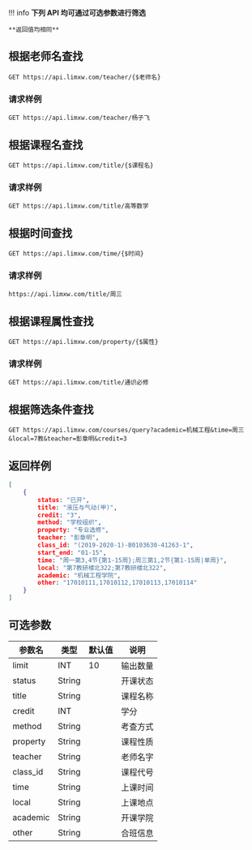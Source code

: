 !!! info
    **下列 API 均可通过可选参数进行筛选**

    **返回值均相同**

## 根据老师名查找

```url
GET https://api.limxw.com/teacher/{$老师名}
```

### 请求样例
```url
GET https://api.limxw.com/teacher/杨子飞
```


## 根据课程名查找
```url
GET https://api.limxw.com/title/{$课程名}
```
### 请求样例
```url
GET https://api.limxw.com/title/高等数学
```


## 根据时间查找
```url
GET https://api.limxw.com/time/{$时间}
```
### 请求样例
```url
https://api.limxw.com/title/周三
```


## 根据课程属性查找
```url
GET https://api.limxw.com/property/{$属性}
```
### 请求样例
```url
GET https://api.limxw.com/title/通识必修
```


## 根据筛选条件查找
```url
GET https://api.limxw.com/courses/query?academic=机械工程&time=周三&local=7教&teacher=彭章明&credit=3
```


## 返回样例
```json
[
    {
        status: "已开",
        title: "液压与气动(甲)",
        credit: "3",
        method: "学校组织",
        property: "专业选修",
        teacher: "彭章明",
        class_id: "(2019-2020-1)-B0103630-41263-1",
        start_end: "01-15",
        time: "周一第3,4节{第1-15周};周三第1,2节{第1-15周|单周}",
        local: "第7教研楼北322;第7教研楼北322",
        academic: "机械工程学院",
        other: "17010111,17010112,17010113,17010114"
    }
]
```


## 可选参数

| 参数名 | 类型 | 默认值 | 说明   |
| -------- | ------ |----|-------- |
| limit | INT    | 10 |输出数量 |
| status   | String |    |开课状态 |
| title    | String |    |课程名称 |
| credit   | INT    |    |学分   |
| method   | String |    |考查方式 |
| property | String |    |课程性质 |
| teacher  | String |    |老师名字 |
| class_id | String |    |课程代号 |
| time     | String |    |上课时间 |
| local    | String |    |上课地点 |
| academic | String |    |开课学院 |
| other    | String |    |合班信息 |
